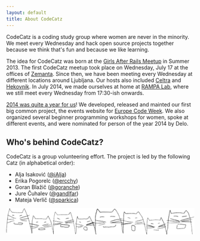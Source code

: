 ```yaml
---
layout: default
title: About CodeCatz
---
```


<div class="container-fluid cover-about">
	<div class="row">
		<div class="col-md-12">
			<div class="page-dscr">
				<p>CodeCatz is a coding study group where women are never in the minority. We meet every Wednesday and hack open source projects together because we think that's fun and because we like learning.</p>
				<p>The idea for CodeCatz was born at the <a href="https://www.facebook.com/events/456717001084428/">Girls After Rails Meetup</a> in Summer 2013. The first CodeCatz meetup took place on Wednesday, July 17 at the offices of <a href="http://www.zemanta.com">Zemanta</a>. Since then, we have been meeting every Wednesday at different locations around Ljubljana. Our hosts also included <a href="http://www.celtra.com">Celtra</a> and <a href="http://hekovnik.si">Hekovnik</a>. In July 2014, we made ourselves at home at <a href="https://www.facebook.com/rampalab/">RAMPA Lab</a>, where we still meet every Wednesday from 17:30-ish onwards.</p>
				<p><a href="http://visual.ly/codecatz-year-review-2014">2014 was quite a year for us</a>! We developed, released and mainted our first big common project, the events website for <a href="http://codeweek.eu">Europe Code Week</a>. We also organized several beginner programming workshops for women, spoke at different events, and were nominated for person of the year 2014 by Delo.</p>
				<h2>Who's behind CodeCatz?</h2>
				<p>CodeCatz is a group volunteering effort. The project is led by the following Catz (in alphabetical order):</p> 
				<ul>
					<li>Alja Isaković (<a href="https://twitter.com/ialja" target="_blank">@iAlja</a>)</li>
					<li>Erika Pogorelc (<a href="https://twitter.com/ercchy" target="_blank">@ercchy</a>)</li>
					<li>Goran Blažič (<a href="https://twitter.com/goranche" target="_blank">@goranche</a>)</li>
					<li>Jure Čuhalev (<a href="https://twitter.com/gandalfar" target="_blank">@gandlfar</a>)</li>
					<li>Mateja Verlič (<a href="https://twitter.com/sparkica" target="_blank">@sparkica</a>)</li>
				</li>
			</div>
		</div>
		<div class="col-md-8">
			<img class="illu-about" src="/assets/images/illustrations/catz_front_fill.png" >
		</div>
	</div>
</div>